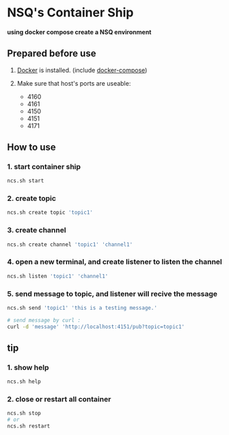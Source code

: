 # NSQ's Container Ship 

#### using docker compose create a NSQ environment

## Prepared before use

1. [Docker](https://docs.docker.com/engine/installation/) is installed. (include [docker-compose](https://docs.docker.com/compose/install/))

2. Make sure that host's ports are useable:
    * 4160
    * 4161
    * 4150
    * 4151
    * 4171 

## How to use

### 1. start container ship

```bash
ncs.sh start
```

### 2. create topic

```bash
ncs.sh create topic 'topic1'
```

### 3. create channel

```bash
ncs.sh create channel 'topic1' 'channel1'
```

### 4. open a new terminal, and create listener to listen the channel

```bash
ncs.sh listen 'topic1' 'channel1'
```

### 5. send message to topic, and listener will recive the message

```bash
ncs.sh send 'topic1' 'this is a testing message.'

# send message by curl : 
curl -d 'message' 'http://localhost:4151/pub?topic=topic1'
```

## tip

### 1. show help

```bash
ncs.sh help
```

### 2. close or restart all container

```bash
ncs.sh stop
# or
ncs.sh restart
```
